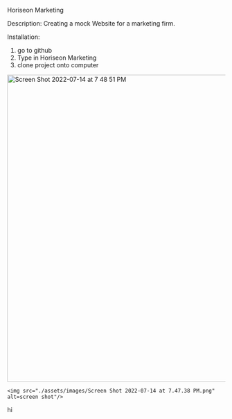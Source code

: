 Horiseon Marketing

Description:
Creating a mock Website for a marketing firm.

Installation:
1. go to github
2. Type in Horiseon Marketing
 3. clone project onto computer

<img width="708" alt="Screen Shot 2022-07-14 at 7 48 51 PM" src="https://user-images.githubusercontent.com/107881233/179123019-1ecca868-414d-48e8-9917-86ad877cdc8d.png">


    <img src="./assets/images/Screen Shot 2022-07-14 at 7.47.38 PM.png" alt=screen shot"/>



hi
